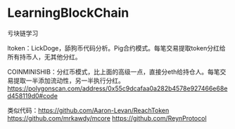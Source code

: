 # LearningBlockChain
亏块链学习

ltoken：LickDoge，舔狗币代码分析。Pig合约模式。每笔交易提取token分红给所有持币人，无其他分红。

COINMINISHIB：分红币模式，比上面的高级一点，直接分eth给持仓人。每笔交易提取一半添加流动性，另一半执行分红。https://polygonscan.com/address/0x55c9dcafaa0a282b4578e927466e68ed458119d0#code

类似代码：https://github.com/Aaron-Levan/ReachToken
https://github.com/mrkawdy/mcore
https://github.com/ReynProtocol

